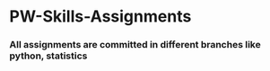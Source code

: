 # PW-Skills-Assignments
### All assignments are committed in different branches like python, statistics 
